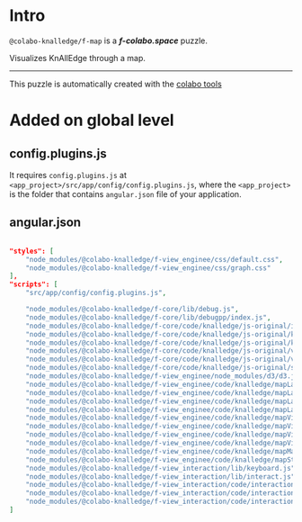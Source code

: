 # Intro

`@colabo-knalledge/f-map` is a ***f-colabo.space*** puzzle.

Visualizes KnAllEdge through a map.

-----

This puzzle is automatically created with the [colabo tools](https://www.npmjs.com/package/@colabo/cli)

# Added on global level

## config.plugins.js

It requires `config.plugins.js` at 
`<app_project>/src/app/config/config.plugins.js`, where the `<app_project>` is the folder that contains `angular.json` file of your application.

## angular.json

```json

"styles": [
    "node_modules/@colabo-knalledge/f-view_enginee/css/default.css",
    "node_modules/@colabo-knalledge/f-view_enginee/css/graph.css"
],
"scripts": [
    "src/app/config/config.plugins.js",

    "node_modules/@colabo-knalledge/f-core/lib/debug.js",
    "node_modules/@colabo-knalledge/f-core/lib/debugpp/index.js",
    "node_modules/@colabo-knalledge/f-core/code/knalledge/js-original/index.js",
    "node_modules/@colabo-knalledge/f-core/code/knalledge/js-original/kNode.js",
    "node_modules/@colabo-knalledge/f-core/code/knalledge/js-original/kEdge.js",
    "node_modules/@colabo-knalledge/f-core/code/knalledge/js-original/vkNode.js",
    "node_modules/@colabo-knalledge/f-core/code/knalledge/js-original/vkEdge.js",
    "node_modules/@colabo-knalledge/f-core/code/knalledge/js-original/state.js",
    "node_modules/@colabo-knalledge/f-view_enginee/node_modules/d3/d3.js",
    "node_modules/@colabo-knalledge/f-view_enginee/code/knalledge/mapLayout.js",
    "node_modules/@colabo-knalledge/f-view_enginee/code/knalledge/mapLayoutTree.js",
    "node_modules/@colabo-knalledge/f-view_enginee/code/knalledge/mapLayoutFlat.js",
    "node_modules/@colabo-knalledge/f-view_enginee/code/knalledge/mapLayoutGraph.js",
    "node_modules/@colabo-knalledge/f-view_enginee/code/knalledge/mapVisualization.js",
    "node_modules/@colabo-knalledge/f-view_enginee/code/knalledge/mapVisualizationTree.js",
    "node_modules/@colabo-knalledge/f-view_enginee/code/knalledge/mapVisualizationFlat.js",
    "node_modules/@colabo-knalledge/f-view_enginee/code/knalledge/mapVisualizationGraph.js",
    "node_modules/@colabo-knalledge/f-view_enginee/code/knalledge/mapManager.js",
    "node_modules/@colabo-knalledge/f-view_enginee/code/knalledge/mapStructure.js",
    "node_modules/@colabo-knalledge/f-view_interaction/lib/keyboard.js",
    "node_modules/@colabo-knalledge/f-view_interaction/lib/interact.js",
    "node_modules/@colabo-knalledge/f-view_interaction/code/interaction/interaction.js",
    "node_modules/@colabo-knalledge/f-view_interaction/code/interaction/moveAndDrag.js",
    "node_modules/@colabo-knalledge/f-view_interaction/code/interaction/keyboard.js"
]
```